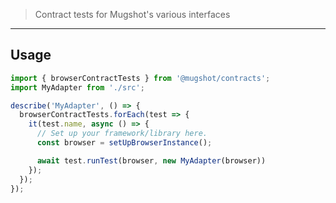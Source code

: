 > Contract tests for Mugshot's various interfaces

----

## Usage

```typescript
import { browserContractTests } from '@mugshot/contracts';
import MyAdapter from './src';

describe('MyAdapter', () => {
  browserContractTests.forEach(test => {
    it(test.name, async () => {
      // Set up your framework/library here.
      const browser = setUpBrowserInstance();

      await test.runTest(browser, new MyAdapter(browser))
    });
  });
});
```
